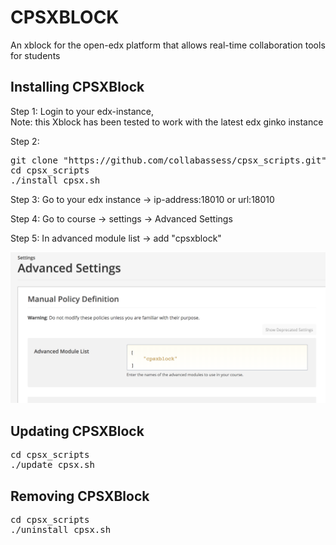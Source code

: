 # CPSXBLOCK

 An xblock for the open-edx platform that allows real-time collaboration tools for students



## Installing CPSXBlock

Step 1: Login to your edx-instance, <br>
Note: this Xblock has been tested to work with the latest edx ginko instance

Step 2: 
<pre>
git clone "https://github.com/collabassess/cpsx_scripts.git"
cd cpsx_scripts
./install_cpsx.sh
</pre>

Step 3: Go to your edx instance -> ip-address:18010   or url:18010

Step 4: Go to course -> settings -> Advanced Settings

Step 5: In advanced module list -> add "cpsxblock"


![advanced_settings](snapshots/advanced_settings.png)


## Updating CPSXBlock
<pre>
cd cpsx_scripts
./update_cpsx.sh
</pre>

## Removing CPSXBlock
<pre>
cd cpsx_scripts
./uninstall_cpsx.sh
</pre>